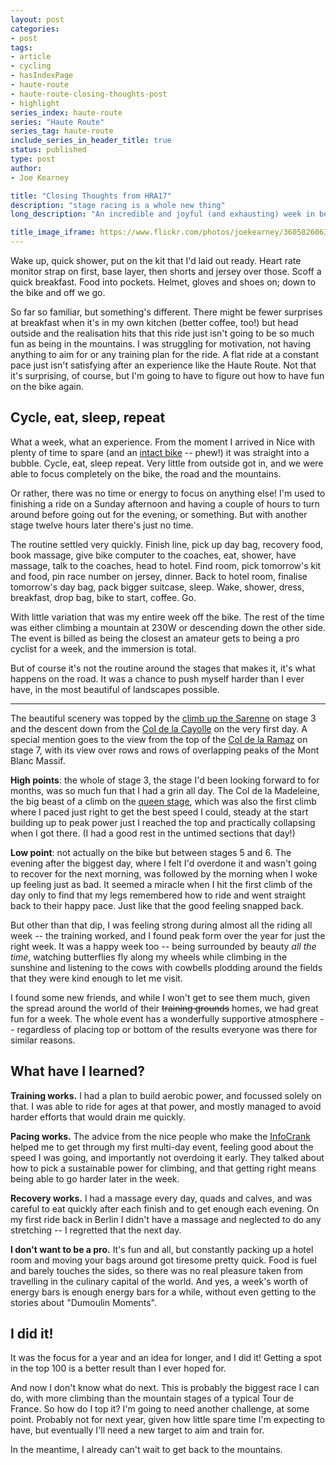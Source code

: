 ```yaml
---
layout: post
categories:
- post
tags:
- article
- cycling
- hasIndexPage
- haute-route
- haute-route-closing-thoughts-post
- highlight
series_index: haute-route
series: "Haute Route"
series_tag: haute-route
include_series_in_header_title: true
status: published
type: post
author:
- Joe Kearney

title: "Closing Thoughts from HRA17"
description: "stage racing is a whole new thing"
long_description: "An incredible and joyful (and exhausting) week in beautiful places. What an experience."

title_image_iframe: https://www.flickr.com/photos/joekearney/36058260633/in/album-72157687765853505/player/
---
```


[stage-1]: /posts/hra-2017-stage-1
[stage-2]: /posts/hra-2017-stage-2
[stage-3]: /posts/hra-2017-stage-3
[stage-4]: /posts/hra-2017-stage-4
[stage-5]: /posts/hra-2017-stage-5
[stage-6]: /posts/hra-2017-stage-6
[stage-7]: /posts/hra-2017-stage-7

Wake up, quick shower, put on the kit that I'd laid out ready. Heart rate monitor strap on first, base layer, then shorts and jersey over those. Scoff a quick breakfast. Food into pockets. Helmet, gloves and shoes on; down to the bike and off we go.

So far so familiar, but something's different. There might be fewer surprises at breakfast when it's in my own kitchen (better coffee, too!) but head outside and the realisation hits that this ride just isn't going to be so much fun as being in the mountains. I was struggling for motivation, not having anything to aim for or any training plan for the ride. A flat ride at a constant pace just isn't satisfying after an experience like the Haute Route. Not that it's surprising, of course, but I'm going to have to figure out how to have fun on the bike again.

## Cycle, eat, sleep, repeat

What a week, what an experience. From the moment I arrived in Nice with plenty of time to spare (and an [intact bike](/posts/countdown-over-nice-haute-route) -- phew!) it was straight into a bubble. Cycle, eat, sleep repeat. Very little from outside got in, and we were able to focus completely on the bike, the road and the mountains.

Or rather, there was no time or energy to focus on anything else! I'm used to finishing a ride on a Sunday afternoon and having a couple of hours to turn around before going out for the evening, or something. But with another stage twelve hours later there's just no time.

The routine settled very quickly. Finish line, pick up day bag, recovery food, book massage, give bike computer to the coaches, eat, shower, have massage, talk to the coaches, head to hotel. Find room, pick tomorrow's kit and food, pin race number on jersey, dinner. Back to hotel room, finalise tomorrow's day bag, pack bigger suitcase, sleep. Wake, shower, dress, breakfast, drop bag, bike to start, coffee. Go.

With little variation that was my entire week off the bike. The rest of the time was either climbing a mountain at 230W or descending down the other side. The event is billed as being the closest an amateur gets to being a pro cyclist for a week, and the immersion is total.

But of course it's not the routine around the stages that makes it, it's what happens on the road. It was a chance to push myself harder than I ever have, in the most beautiful of landscapes possible.

***

The beautiful scenery was topped by the [climb up the Sarenne][stage-3] on stage 3 and the descent down from the [Col de la Cayolle][stage-2] on the very first day. A special mention goes to the view from the top of the [Col de la Ramaz][stage-7] on stage 7, with its view over rows and rows of overlapping peaks of the Mont Blanc Massif.

**High points**: the whole of stage 3, the stage I'd been looking forward to for months, was so much fun that I had a grin all day. The Col de la Madeleine, the big beast of a climb on the [queen stage][stage-5], which was also the first climb where I paced just right to get the best speed I could, steady at the start building up to peak power just I reached the top and practically collapsing when I got there. (I had a good rest in the untimed sections that day!)

**Low point**: not actually on the bike but between stages 5 and 6. The evening after the biggest day, where I felt I'd overdone it and wasn't going to recover for the next morning, was followed by the morning when I woke up feeling just as bad. It seemed a miracle when I hit the first climb of the day only to find that my legs remembered how to ride and went straight back to their happy pace. Just like that the good feeling snapped back.

But other than that dip, I was feeling strong during almost all the riding all week -- the training worked, and I found peak form over the year for just the right week. It was a happy week too -- being surrounded by beauty _all the time_, watching butterflies fly along my wheels while climbing in the sunshine and listening to the cows with cowbells plodding around the fields that they were kind enough to let me visit.

I found some new friends, and while I won't get to see them much, given the spread around the world of their <s>training grounds</s> homes, we had great fun for a week. The whole event has a wonderfully supportive atmosphere -- regardless of placing top or bottom of the results everyone was there for similar reasons.

## What have I learned?

**Training works.** I had a plan to build aerobic power, and focussed solely on that. I was able to ride for ages at that power, and mostly managed to avoid harder efforts that would drain me quickly.

**Pacing works.** The advice from the nice people who make the [InfoCrank](https://vervecycling.com/why-infocrank/) helped me to get through my first multi-day event, feeling good about the speed I was going, and importantly not overdoing it early. They talked about how to pick a sustainable power for climbing, and that getting right means being able to go harder later in the week.

**Recovery works.** I had a massage every day, quads and calves, and was careful to eat quickly after each finish and to get enough each evening. On my first ride back in Berlin I didn't have a massage and neglected to do any stretching -- I regretted that the next day.

**I don't want to be a pro.** It's fun and all, but constantly packing up a hotel room and moving your bags around got tiresome pretty quick. Food is fuel and barely touches the sides, so there was no real pleasure taken from travelling in the culinary capital of the world. And yes, a week's worth of energy bars is enough energy bars for a while, without even getting to the stories about "Dumoulin Moments".

## I did it!

It was the focus for a year and an idea for longer, and I did it! Getting a spot in the top 100 is a better result than I ever hoped for.

And now I don't know what do next. This is probably the biggest race I can do, with more climbing than the mountain stages of a typical Tour de France. So how do I top it? I'm going to need another challenge, at some point. Probably not for next year, given how little spare time I'm expecting to have, but eventually I'll need a new target to aim and train for.

In the meantime, I already can't wait to get back to the mountains.
